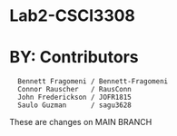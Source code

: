 # Lab2-CSCI3308
# BY: Contributors 
      Bennett Fragomeni / Bennett-Fragomeni
      Connor Rauscher   / RausConn
      John Frederickson / JOFR1815
      Saulo Guzman      / sagu3628

These are changes on MAIN BRANCH
